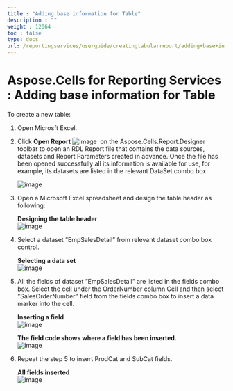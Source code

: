 ```yaml
---
title : "Adding base information for Table" 
description : "" 
weight : 12064 
toc : false
type: docs
url: /reportingservices/userguide/creatingtabularreport/adding+base+information+for+table/
---
```


# Aspose.Cells for Reporting Services : Adding base information for Table


To create a new table:

1.  Open Microsft Excel.
2.  Click **Open Report** ![image](https://docs2.aspose.com/cells/reportingservices/attachments/thumbnails/6094951/67338326)  on the Aspose.Cells.Report.Designer toolbar to open an RDL Report file that contains the data sources, datasets and Report Parameters created in advance. Once the file has been opened successfully all its information is available for use, for example, its datasets are listed in the relevant DataSet combo box.  
      
    ![image](https://docs2.aspose.com/cells/reportingservices/attachments/6094951/67338331.png)
3.  Open a Microsoft Excel spreadsheet and design the table header as following:  
      
    **Designing the table header**  
    ![image](https://docs2.aspose.com/cells/reportingservices/attachments/6094951/67338333.png)
4.  Select a dataset ”EmpSalesDetail” from relevant dataset combo box control.  
      
    **Selecting a data set**  
    ![image](https://docs2.aspose.com/cells/reportingservices/attachments/6094951/67338335.png)
5.  All the fields of dataset ”EmpSalesDetail” are listed in the fields combo box. Select the cell under the OrderNumber column Cell and then select ”SalesOrderNumber” field from the fields combo box to insert a data marker into the cell.  
      
    **Inserting a field**  
    ![image](https://docs2.aspose.com/cells/reportingservices/attachments/6094951/67338337.png)  
      
    **The field code shows where a field has been inserted.**  
    ![image](https://docs2.aspose.com/cells/reportingservices/attachments/6094951/67338338.png)
6.  Repeat the step 5 to insert ProdCat and SubCat fields.  
      
    **All fields inserted**  
    ![image](https://docs2.aspose.com/cells/reportingservices/attachments/6094951/67338340.png)

